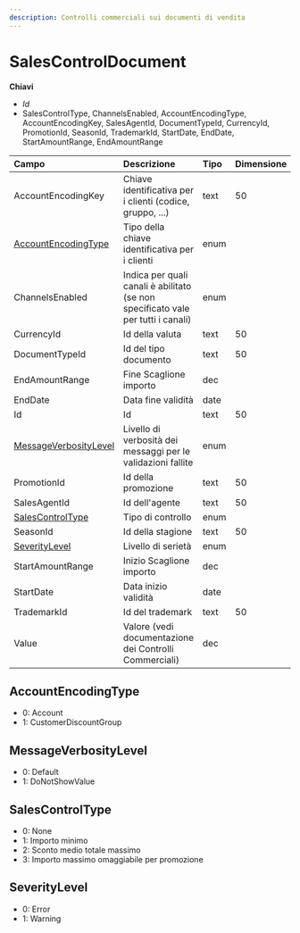 ```yaml
---
description: Controlli commerciali sui documenti di vendita
---
```


# SalesControlDocument

**Chiavi**

* _Id_
* SalesControlType, ChannelsEnabled, AccountEncodingType, AccountEncodingKey, SalesAgentId, DocumentTypeId, CurrencyId, PromotionId, SeasonId, TrademarkId, StartDate, EndDate, StartAmountRange, EndAmountRange

| Campo | Descrizione | Tipo | Dimensione |
| :--- | :--- | :--- | :--- |
| AccountEncodingKey | Chiave identificativa per i clienti \(codice, gruppo, ...\) | text | 50 |
| [AccountEncodingType](salescontroldocument.md#accountencodingtype) | Tipo della chiave identificativa per i clienti | enum |  |
| ChannelsEnabled | Indica per quali canali è abilitato \(se non specificato vale per tutti i canali\) | enum |  |
| CurrencyId | Id della valuta | text | 50 |
| DocumentTypeId | Id del tipo documento | text | 50 |
| EndAmountRange | Fine Scaglione importo | dec |  |
| EndDate | Data fine validità | date |  |
| Id | Id | text | 50 |
| [MessageVerbosityLevel](salescontroldocument.md#messageverbositylevel) | Livello di verbosità dei messaggi per le validazioni fallite | enum |  |
| PromotionId | Id della promozione | text | 50 |
| SalesAgentId | Id dell'agente | text | 50 |
| [SalesControlType](salescontroldocument.md#salescontroltype) | Tipo di controllo | enum |  |
| SeasonId | Id della stagione | text | 50 |
| [SeverityLevel](salescontroldocument.md#severitylevel) | Livello di serietà | enum |  |
| StartAmountRange | Inizio Scaglione importo | dec |  |
| StartDate | Data inizio validità | date |  |
| TrademarkId | Id del trademark | text | 50 |
| Value | Valore \(vedi documentazione dei Controlli Commerciali\) | dec |  |

## AccountEncodingType

* 0: Account
* 1: CustomerDiscountGroup

## MessageVerbosityLevel

* 0: Default
* 1: DoNotShowValue

## SalesControlType

* 0: None
* 1: Importo minimo
* 2: Sconto medio totale massimo
* 3: Importo massimo omaggiabile per promozione

## SeverityLevel

* 0: Error
* 1: Warning
